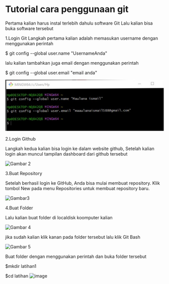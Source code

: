 # Tutorial cara penggunaan git

Pertama kalian harus instal terlebih dahulu software Git Lalu kalian bisa buka software tersebut

1.Login Git
Langkah pertama kalian adalah memasukan username dengan menggunakan perintah

$ git config --global user.name "UsernameAnda"

lalu kalian tambahkan juga email dengan menggunakan perintah

$ git config --global user.email "email anda"


![Gambar 1](screenshot/ss1.png)


2.Login Github

Langkah kedua kalian bisa login ke dalam website github, Setelah kalian login akan muncul tampilan dashboard dari github tersebut



![Gambar 2](screenshot/ss3.png)


3.Buat Repository

Setelah berhasil login ke GitHub, Anda bisa mulai membuat repository. Klik tombol New pada menu Repositories untuk membuat repository baru.



![Gambar3](screenshot/ss4.png)


4.Buat Folder

Lalu kalian buat folder di localdisk koomputer kalian


![Gambar 4](screenshot/ss5.png)

jika sudah kalian klik kanan pada folder tersebut lalu klik Git Bash


![Gambar 5](screenshot/ss7.png)

Buat folder dengan menggunakan perintah dan buka folder tersebut

$mkdir latihan1

$cd latihan
![image](https://user-images.githubusercontent.com/115879313/196099957-a6c5bdd7-54cf-43ee-a738-6579249834be.png)



